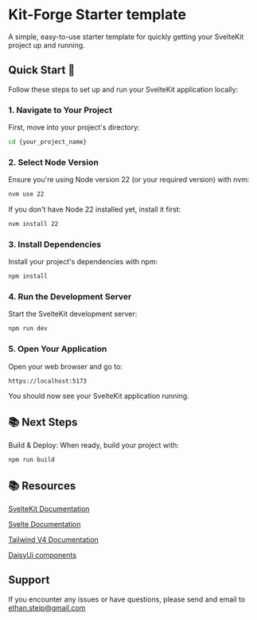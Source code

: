 # Kit-Forge Starter template

A simple, easy-to-use starter template for quickly getting your SvelteKit project up and running.

## Quick Start 🚀

Follow these steps to set up and run your SvelteKit application locally:

### 1. Navigate to Your Project

First, move into your project's directory:

```bash
cd {your_project_name}
```

### 2. Select Node Version

Ensure you're using Node version 22 (or your required version) with nvm:

```bash
nvm use 22
```

If you don't have Node 22 installed yet, install it first:

```bash
nvm install 22
```

### 3. Install Dependencies

Install your project's dependencies with npm:

```bash
npm install
```

### 4. Run the Development Server

Start the SvelteKit development server:

```bash
npm run dev
```

### 5. Open Your Application

Open your web browser and go to:

```bash
https://localhost:5173
```

You should now see your SvelteKit application running.

## 📚 Next Steps

Build & Deploy: When ready, build your project with:

```bash
npm run build
```

## 📚 Resources

[SvelteKit Documentation](https://svelte.dev/docs/kit/introduction)

[Svelte Documentation](https://svelte.dev/docs/svelte/overview)

[Tailwind V4 Documentation](https://tailwindcss.com/docs/installation/using-vite)

[DaisyUi components](https://daisyui.com/components/)

## Support

If you encounter any issues or have questions, please send and email to ethan.steip@gmail.com

